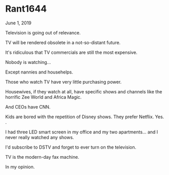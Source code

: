 # Rant1644


June 1, 2019

Television is going out of relevance. 

TV will be rendered obsolete in a not-so-distant future. 

It's ridiculous that TV commercials are still the most expensive. 

Nobody is watching...

Except nannies and househelps.

Those who watch TV have very little purchasing power. 

Housewives, if they watch at all, have specific shows and channels like the horrific Zee World and Africa Magic.

And CEOs have CNN.

Kids are bored with the repetition of Disney shows. They prefer Netflix. Yes. 
.

I had three LED smart screen in my office and my two apartments... and I never really watched any shows. 

I'd subscribe to DSTV and forget to ever turn on the television. 

TV is the modern-day fax machine. 

In my opinion.